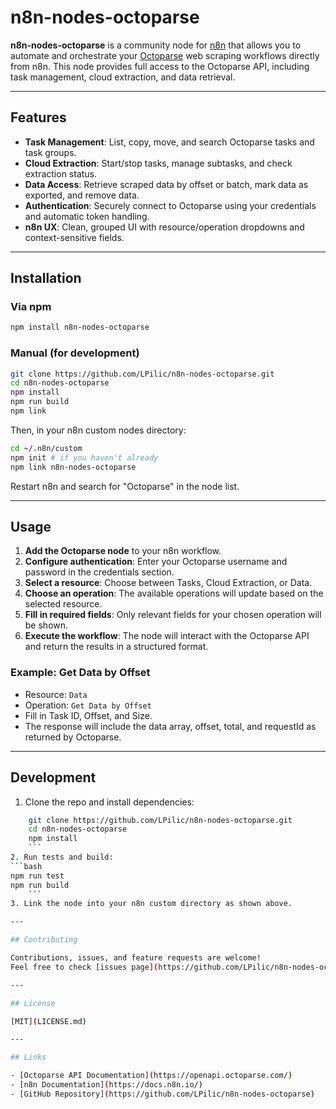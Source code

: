 # n8n-nodes-octoparse

**n8n-nodes-octoparse** is a community node for [n8n](https://n8n.io/) that allows you to automate and orchestrate your [Octoparse](https://www.octoparse.com/) web scraping workflows directly from n8n. This node provides full access to the Octoparse API, including task management, cloud extraction, and data retrieval.

---

## Features

- **Task Management**: List, copy, move, and search Octoparse tasks and task groups.
- **Cloud Extraction**: Start/stop tasks, manage subtasks, and check extraction status.
- **Data Access**: Retrieve scraped data by offset or batch, mark data as exported, and remove data.
- **Authentication**: Securely connect to Octoparse using your credentials and automatic token handling.
- **n8n UX**: Clean, grouped UI with resource/operation dropdowns and context-sensitive fields.

---

## Installation

### Via npm

```bash
npm install n8n-nodes-octoparse
```

### Manual (for development)

```bash
git clone https://github.com/LPilic/n8n-nodes-octoparse.git
cd n8n-nodes-octoparse
npm install
npm run build
npm link
```

Then, in your n8n custom nodes directory:

```bash
cd ~/.n8n/custom
npm init # if you haven't already
npm link n8n-nodes-octoparse
```

Restart n8n and search for "Octoparse" in the node list.

---

## Usage

1. **Add the Octoparse node** to your n8n workflow.
2. **Configure authentication**: Enter your Octoparse username and password in the credentials section.
3. **Select a resource**: Choose between Tasks, Cloud Extraction, or Data.
4. **Choose an operation**: The available operations will update based on the selected resource.
5. **Fill in required fields**: Only relevant fields for your chosen operation will be shown.
6. **Execute the workflow**: The node will interact with the Octoparse API and return the results in a structured format.

### Example: Get Data by Offset

- Resource: `Data`
- Operation: `Get Data by Offset`
- Fill in Task ID, Offset, and Size.
- The response will include the data array, offset, total, and requestId as returned by Octoparse.

---

## Development

1. Clone the repo and install dependencies:
```bash
    git clone https://github.com/LPilic/n8n-nodes-octoparse.git
    cd n8n-nodes-octoparse
    npm install
    ```
2. Run tests and build:
```bash
npm run test
npm run build
    ```
3. Link the node into your n8n custom directory as shown above.

---

## Contributing

Contributions, issues, and feature requests are welcome!  
Feel free to check [issues page](https://github.com/LPilic/n8n-nodes-octoparse/issues) or submit a pull request.

---

## License

[MIT](LICENSE.md)

---

## Links

- [Octoparse API Documentation](https://openapi.octoparse.com/)
- [n8n Documentation](https://docs.n8n.io/)
- [GitHub Repository](https://github.com/LPilic/n8n-nodes-octoparse)
